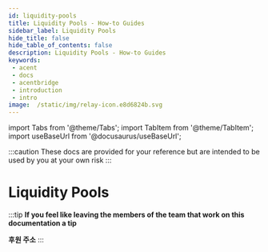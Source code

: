 ```yaml
---
id: liquidity-pools 
title: Liquidity Pools - How-to Guides
sidebar_label: Liquidity Pools
hide_title: false
hide_table_of_contents: false
description: Liquidity Pools - How-to Guides
keywords: 
 - acent
 - docs
 - acentbridge
 - introduction
 - intro
image:  /static/img/relay-icon.e8d6824b.svg
---
```

import Tabs from '@theme/Tabs';
import TabItem from '@theme/TabItem';
import useBaseUrl from '@docusaurus/useBaseUrl';

:::caution
These docs are provided for your reference but are intended to be used by you at your own risk
:::

# Liquidity Pools



:::tip
**If you feel like leaving the members of the team that work on this documentation a tip**

**후원 주소**
:::
